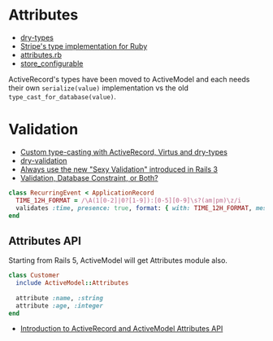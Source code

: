 # Attributes

* [dry-types](https://dry-rb.org/gems/dry-types/)
* [Stripe's type implementation for Ruby](https://sorbet.run/)
* [attributes.rb](https://github.com/rails/rails/blob/master/activerecord/lib/active_record/attributes.rb)
* [store_configurable](https://github.com/metaskills/store_configurable)

ActiveRecord's types have been moved to ActiveModel and each needs their own `serialize(value)` implementation vs the old `type_cast_for_database(value)`.

# Validation

* [Custom type-casting with ActiveRecord, Virtus and dry-types](http://blog.arkency.com/2016/03/custom-typecasting-with-activerecord-virtus-and-dry-types/)
* [dry-validation](http://dry-rb.org/gems/dry-validation/)
* [Always use the new "Sexy Validation" introduced in Rails 3](http://thelucid.com/2010/01/08/sexy-validation-in-edge-rails-rails-3/)
* [Validation, Database Constraint, or Both?](https://robots.thoughtbot.com/validation-database-constraint-or-both)

```ruby
class RecurringEvent < ApplicationRecord
  TIME_12H_FORMAT = /\A(1[0-2]|0?[1-9]):[0-5][0-9]\s?(am|pm)\z/i
  validates :time, presence: true, format: { with: TIME_12H_FORMAT, message: 'invalid time - use format 10:00 am' }
end
```

## Attributes API

Starting from Rails 5, ActiveModel will get Attributes module also.

```ruby
class Customer
  include ActiveModel::Attributes
  
  attribute :name, :string
  attribute :age, :integer
end
```

* [Introduction to ActiveRecord and ActiveModel Attributes API](https://karolgalanciak.com/blog/2016/12/04/introduction-to-activerecord-and-activemodel-attributes-api/)